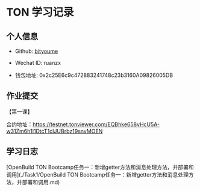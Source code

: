 # TON 学习记录

## 个人信息

* Github: [bityoume](https://github.com/bityoume)

* Wechat ID: ruanzx

* 钱包地址: 0x2c25E6c9c472883241748c23b3160A09826005DB

## 作业提交

【第一课】

合约地址：https://testnet.tonviewer.com/EQBhke658vHcU5A-w31Zm6h1I1DtcT1cIJUBrbz19snvMOEN




## 学习日志

[OpenBuild TON Bootcamp任务一：新增getter方法和消息处理方法，并部署和调用](./Task1/OpenBuild TON Bootcamp任务一：新增getter方法和消息处理方法，并部署和调用.md)

